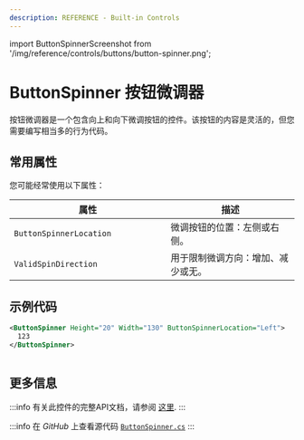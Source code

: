```yaml
---
description: REFERENCE - Built-in Controls
---
```


import ButtonSpinnerScreenshot from '/img/reference/controls/buttons/button-spinner.png';

# ButtonSpinner 按钮微调器

按钮微调器是一个包含向上和向下微调按钮的控件。该按钮的内容是灵活的，但您需要编写相当多的行为代码。

## 常用属性

您可能经常使用以下属性：

<table><thead><tr><th width="261">属性</th><th>描述</th></tr></thead><tbody><tr><td><code>ButtonSpinnerLocation</code></td><td>微调按钮的位置：左侧或右侧。</td></tr><tr><td><code>ValidSpinDirection</code></td><td>用于限制微调方向：增加、减少或无。</td></tr></tbody></table>

## 示例代码

```xml
<ButtonSpinner Height="20" Width="130" ButtonSpinnerLocation="Left">
  123
</ButtonSpinner>
```

<img src={ButtonSpinnerScreenshot} alt=''/>

## 更多信息

:::info
有关此控件的完整API文档，请参阅 [这里](https://api-docs.avaloniaui.net/docs/T_Avalonia_Controls_ButtonSpinner).
:::

:::info
在 _GitHub_ 上查看源代码 [`ButtonSpinner.cs`](https://github.com/AvaloniaUI/Avalonia/blob/master/src/Avalonia.Controls/ButtonSpinner.cs)
:::
